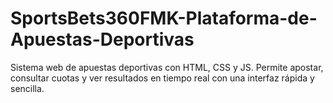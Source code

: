 # SportsBets360FMK-Plataforma-de-Apuestas-Deportivas
Sistema web de apuestas deportivas con HTML, CSS y JS. Permite apostar, consultar cuotas y ver resultados en tiempo real con una interfaz rápida y sencilla.
